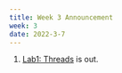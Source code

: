 ```yaml
---
title: Week 3 Announcement
week: 3
date: 2022-3-7
---
```


1. [Lab1: Threads](https://alfredthiel.gitbook.io/pintosbook/project-description/lab1-threads) is out.

